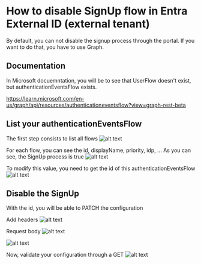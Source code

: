 # How to disable SignUp flow in Entra External ID (external tenant)
By default, you can not disable the signup process through the portal. If you want to do that, you have to use Graph.


## Documentation
In Microsoft docuemntation, you will be to see that UserFlow doesn't exist, but authenticationEventsFlow exists.

https://learn.microsoft.com/en-us/graph/api/resources/authenticationeventsflow?view=graph-rest-beta


## List your authenticationEventsFlow

The first step consists to list all flows
![alt text](image-13.png)

 For each flow, you can see the id, displayName, priority, idp, ...
As you can see, the SignUp process is true
![alt text](image-14.png)

To modify this value, you need to get the id of this authenticationEventsFlow
![alt text](image-15.png)

## Disable the SignUp
With the id, you will be able to PATCH the configuration

Add headers
![alt text](image-16.png)

Request body
![alt text](image-17.png)

![alt text](image-18.png)


Now, validate your configuration through a GET
![alt text](image-19.png)


